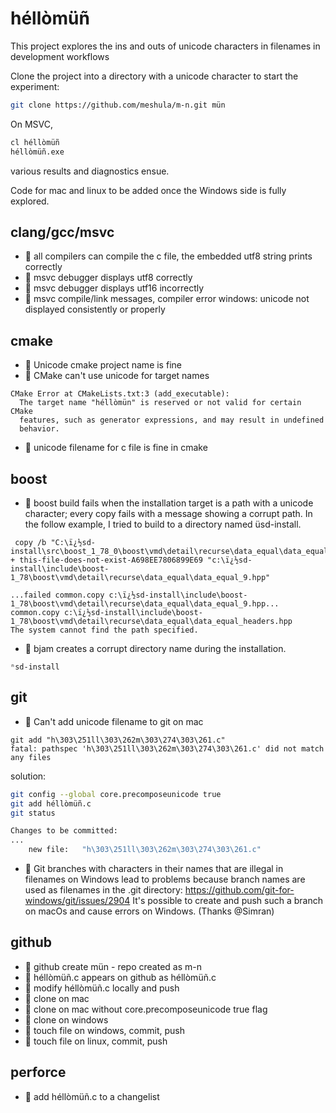 
# héllòmüñ

This project explores the ins and outs of unicode characters in filenames 
in development workflows

Clone the project into a directory with a unicode character to start the experiment:

```sh
git clone https://github.com/meshula/m-n.git mün
```
On MSVC,

```sh
cl héllòmüñ
héllòmüñ.exe
```
various results and diagnostics ensue.

Code for mac and linux to be added once the Windows side is fully explored.

## clang/gcc/msvc

- :butterfly: all compilers can compile the c file, the embedded utf8 string prints correctly
- :butterfly: msvc debugger displays utf8 correctly
- :bug: msvc debugger displays utf16 incorrectly
- :bug: msvc compile/link messages, compiler error windows: unicode not displayed consistently or properly

## cmake

- :butterfly: Unicode cmake project name is fine
- :bug: CMake can't use unicode for target names

```
CMake Error at CMakeLists.txt:3 (add_executable):
  The target name "héllòmün" is reserved or not valid for certain CMake
  features, such as generator expressions, and may result in undefined
  behavior.
```

- :butterfly: unicode filename for c file is fine in cmake


## boost

- :bug: boost build fails when the installation target is a path with a unicode character; every copy fails with a message showing a corrupt path. In the follow example, I tried to build to a directory named üsd-install.

```
 copy /b "C:\ï¿½sd-install\src\boost_1_78_0\boost\vmd\detail\recurse\data_equal\data_equal_9.hpp" + this-file-does-not-exist-A698EE7806899E69 "c:\ï¿½sd-install\include\boost-1_78\boost\vmd\detail\recurse\data_equal\data_equal_9.hpp"

...failed common.copy c:\ï¿½sd-install\include\boost-1_78\boost\vmd\detail\recurse\data_equal\data_equal_9.hpp...
common.copy c:\ï¿½sd-install\include\boost-1_78\boost\vmd\detail\recurse\data_equal\data_equal_headers.hpp
The system cannot find the path specified.
```

- :bug: bjam creates a corrupt directory name during the installation.
```
ⁿsd-install
```

## git

- :bug: Can't add unicode filename to git on mac

```
git add "h\303\251ll\303\262m\303\274\303\261.c"
fatal: pathspec 'h\303\251ll\303\262m\303\274\303\261.c' did not match any files
```

solution:
```sh
git config --global core.precomposeunicode true
git add héllòmüñ.c
git status

Changes to be committed:
...
	new file:   "h\303\251ll\303\262m\303\274\303\261.c"
```

- :bug: Git branches with characters in their names that are illegal in filenames on Windows lead to problems because branch names are used as filenames in the .git directory: https://github.com/git-for-windows/git/issues/2904 It's possible to create and push such a branch on macOs and cause errors on Windows. (Thanks @Simran)


## github

- :bug:  github create mün - repo created as m-n
- :butterfly: héllòmüñ.c appears on github as héllòmüñ.c
- :butterfly: modify héllòmüñ.c locally and push
- :butterfly: clone on mac
- :butterfly: clone on mac without core.precomposeunicode true flag
- :butterfly: clone on windows
- :butterfly: touch file on windows, commit, push
- :butterfly: touch file on linux, commit, push

## perforce

- :butterfly: add héllòmüñ.c to a changelist

